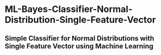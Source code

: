 # ML-Bayes-Classifier-Normal-Distribution-Single-Feature-Vector
## Simple Classifier for Normal Distributions with Single Feature Vector using Machine Learning
